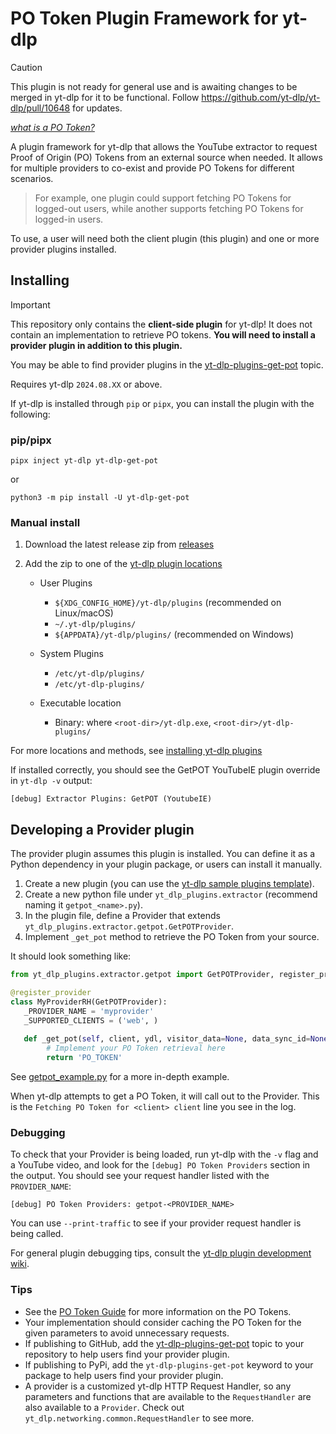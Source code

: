 # PO Token Plugin Framework for yt-dlp

> [!CAUTION]
> This plugin is not ready for general use and is awaiting changes to be merged in yt-dlp for it to be functional.
> Follow https://github.com/yt-dlp/yt-dlp/pull/10648 for updates.

_[what is a PO Token?](https://github.com/yt-dlp/yt-dlp/wiki#po-token-guide)_

A plugin framework for yt-dlp that allows the YouTube extractor to request Proof of Origin (PO) Tokens from an external source when needed. 
It allows for multiple providers to co-exist and provide PO Tokens for different scenarios.

> For example, one plugin could support fetching PO Tokens for logged-out users, while another supports fetching PO Tokens for logged-in users.

To use, a user will need both the client plugin (this plugin) and one or more provider plugins installed.

## Installing

> [!IMPORTANT]
> This repository only contains the **client-side plugin** for yt-dlp!
> It does not contain an implementation to retrieve PO tokens. **You will need to install a provider plugin in addition to this plugin.**
> 
> You may be able to find provider plugins in the [yt-dlp-plugins-get-pot](https://github.com/topics/yt-dlp-plugins-get-pot) topic.

Requires yt-dlp `2024.08.XX` or above.

If yt-dlp is installed through `pip` or `pipx`, you can install the plugin with the following:

### pip/pipx

```
pipx inject yt-dlp yt-dlp-get-pot
```
or

```
python3 -m pip install -U yt-dlp-get-pot
```


### Manual install

1. Download the latest release zip from [releases](https://github.com/coletdjnz/yt-dlp-get-pot/releases) 

2. Add the zip to one of the [yt-dlp plugin locations](https://github.com/yt-dlp/yt-dlp#installing-plugins)

    - User Plugins
        - `${XDG_CONFIG_HOME}/yt-dlp/plugins` (recommended on Linux/macOS)
        - `~/.yt-dlp/plugins/`
        - `${APPDATA}/yt-dlp/plugins/` (recommended on Windows)
    
    - System Plugins
       -  `/etc/yt-dlp/plugins/`
       -  `/etc/yt-dlp-plugins/`
    
    - Executable location
        - Binary: where `<root-dir>/yt-dlp.exe`, `<root-dir>/yt-dlp-plugins/`

For more locations and methods, see [installing yt-dlp plugins](https://github.com/yt-dlp/yt-dlp#installing-plugins) 

If installed correctly, you should see the GetPOT YouTubeIE plugin override in `yt-dlp -v` output:

    [debug] Extractor Plugins: GetPOT (YoutubeIE)

## Developing a Provider plugin

The provider plugin assumes this plugin is installed. You can define it as a Python dependency in your plugin package, or users can install it manually.

1. Create a new plugin (you can use the [yt-dlp sample plugins template](https://github.com/yt-dlp/yt-dlp-sample-plugins)).
2. Create a new python file under `yt_dlp_plugins.extractor` (recommend naming it `getpot_<name>.py`).
3. In the plugin file, define a Provider that extends `yt_dlp_plugins.extractor.getpot.GetPOTProvider`.
4. Implement `_get_pot` method to retrieve the PO Token from your source.

It should look something like:

```python
from yt_dlp_plugins.extractor.getpot import GetPOTProvider, register_provider

@register_provider
class MyProviderRH(GetPOTProvider):
   _PROVIDER_NAME = 'myprovider'
   _SUPPORTED_CLIENTS = ('web', )
   
   def _get_pot(self, client, ydl, visitor_data=None, data_sync_id=None, **kwargs):
        # Implement your PO Token retrieval here
        return 'PO_TOKEN'
```

See [getpot_example.py](examples/getpot_example.py) for a more in-depth example.

When yt-dlp attempts to get a PO Token, it will call out to the Provider. This is the `Fetching PO Token for <client> client` line you see in the log.

### Debugging

To check that your Provider is being loaded, run yt-dlp with the `-v` flag and a YouTube video, and look for the `[debug] PO Token Providers` section in the output.
 You should see your request handler listed with the `PROVIDER_NAME`:
 
    [debug] PO Token Providers: getpot-<PROVIDER_NAME>

You can use `--print-traffic` to see if your provider request handler is being called.

For general plugin debugging tips, consult the [yt-dlp plugin development wiki](https://github.com/yt-dlp/yt-dlp/wiki/Plugin-Development).

### Tips

- See the [PO Token Guide](https://github.com/yt-dlp/yt-dlp/wiki#po-token-guide) for more information on the PO Tokens.
- Your implementation should consider caching the PO Token for the given parameters to avoid unnecessary requests.
- If publishing to GitHub, add the [yt-dlp-plugins-get-pot](https://github.com/topics/yt-dlp-plugins-get-pot) topic to your repository to help users find your provider plugin.
- If publishing to PyPi, add the `yt-dlp-plugins-get-pot` keyword to your package to help users find your provider plugin.
- A provider is a customized yt-dlp HTTP Request Handler, so any parameters and functions that are available to the `RequestHandler` are also available to a `Provider`. Check out `yt_dlp.networking.common.RequestHandler` to see more.